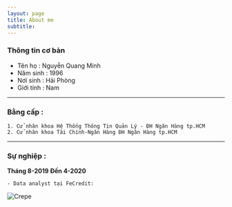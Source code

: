 ```yaml
---
layout: page
title: About me
subtitle: 
---
```


### Thông tin cơ bản

- Tên họ : Nguyễn Quang Minh
- Năm sinh : 1996  
- Nơi sinh : Hải Phòng
- Giới tính : Nam

-----------------
### Bằng cấp : 

    1. Cử nhân khoa Hệ Thống Thông Tin Quản Lý - ĐH Ngân Hàng tp.HCM
    2. Cử nhân khoa Tài Chính-Ngân Hàng ĐH Ngân Hàng tp.HCM
    
-----------------
### Sự nghiệp :

**Tháng 8-2019 Đến 4-2020**

    - Data analyst tại FeCredit: 
    
    
![Crepe](https://raw.githubusercontent.com/minmax49/minmax49.github.io/master/img/bang.jpg)

